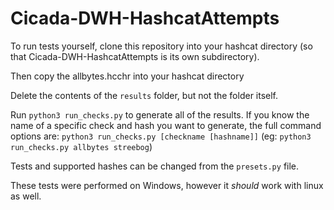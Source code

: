# Cicada-DWH-HashcatAttempts 

To run tests yourself, clone this repository into your hashcat directory (so that 
Cicada-DWH-HashcatAttempts is its own subdirectory).

Then copy the allbytes.hcchr into your hashcat directory

Delete the contents of the `results` folder, but not the folder itself.

Run `python3 run_checks.py` to generate all of the results.
If you know the name of a specific check and hash you want to generate, the full command options are:
`python3 run_checks.py [checkname [hashname]]`  (eg: `python3 run_checks.py allbytes streebog`)

Tests and supported hashes can be changed from the `presets.py` file.

These tests were performed on Windows, however it *should* work with linux as well.
